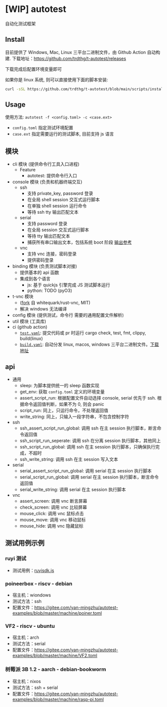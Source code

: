 # [WIP] autotest

自动化测试框架

## Install

目前提供了 Windows, Mac, Linux 三平台二进制文件，由 Github Action 自动构建. 下载地址：<https://github.com/trdthg/t-autotest/releases>

下载完成后配置环境变量即可

如果你是 linux 系统, 则可以直接使用下面的脚本安装:

```bash
curl -sSL https://github.com/trdthg/t-autotest/blob/main/scripts/install-linux.sh | bash -
```

## Usage

使用方法: `autotest -f <config.toml> -c <case.ext>`

- `config.toml` 指定测试环境配置
- `case.ext` 指定需要运行的测试脚本, 目前支持 js 语言 

## 模块

- cli 模块 (提供命令行工具入口进程)
  - Feature
    - autotest: 提供命令行入口
- console 模块 (负责和机器终端交互)
  - ssh
    - 支持 private_key, password 登录
    - 在全局 shell session 交互式运行脚本
    - 在单独 shell session 运行命令
    - 等待 ssh tty 输出匹配文本
  - serial
    - 支持 password 登录
    - 在全局 session 交互式运行脚本
    - 等待 tty 输出匹配文本
    - 捕获所有串口输出文本，包括系统 boot 阶段 [输出参考](../doc/autotest/serial-log-example.txt)
  - vnc
    - 支持 vnc 连接，密码登录
    - 提供密码登录
- binding 模块 (负责测试脚本对接)
  - 提供基本的 api 函数
  - 集成到各个语言
    - js: 基于 quickjs 引擎完成 JS 测试脚本运行
    - python: TODO (pyO3)
- t-vnc 模块 
  - ([fork](https://github.com/trdthg/rust-vnc) 自 whitequark/rust-vnc, MIT)
  - 解决 windows 无法编译
- config 模块 (提供测试，命令行 需要的通用配置文件解析)
- util 模块 (工具库)
- ci (github action)
  - [`test.yaml`](https://github.com/trdthg/t-autotest/actions/workflows/test.yaml): 提交代码或 pr 时运行 cargo check, test, fmt, clippy, build(linux)
  - [`build.yaml`](https://github.com/trdthg/t-autotest/actions/workflows/release.yaml): 自动分发 linux, macos, windows 三平台二进制文件。[下载地址](https://github.com/trdthg/t-autotest/releases)

## api

- 通用
  - sleep: 为脚本提供统一的 sleep 函数实现
  - get_env: 获取 `config.toml` 定义的环境变量
  - assert_script_run: 根据配置文件自动选择 console, serial 优先于 ssh. 根据命令返回值判断，如果不为 0, 则会 panic
  - script_run: 同上，只运行命令，不处理返回值
  - write_string: 同上，只输入一段字符串，不包含控制字符
- ssh
  - ssh_assert_script_run_global: 调用 ssh 在主 session 执行脚本，断言命令返回值
  - ssh_script_run_seperate: 调用 ssh 在分离 session 执行脚本，其他同上
  - ssh_script_run_global: 调用 ssh 在主 session 执行脚本，只确保执行完成，不超时
  - ssh_write_string: 调用 ssh 在主 session 写入文本
- serial
  - serial_assert_script_run_global: 调用 serial 在主 session 执行脚本
  - serial_script_run_global: 调用 serial 在主 session 执行脚本，断言命令返回值
  - serial_write_string: 调用 serial 在主 session 执行脚本
- vnc
  - assert_screen: 调用 vnc 断言屏幕
  - check_screen: 调用 vnc 比较屏幕
  - mouse_click: 调用 vnc 鼠标点击
  - mouse_move: 调用 vnc 移动鼠标
  - mouse_hide: 调用 vnc 隐藏鼠标

## 测试用例示例

### ruyi 测试

- 测试用例：[ruyisdk.js](https://gitee.com/yan-mingzhu/autotest-examples/blob/master/ruyi/ruyisdk.js)

### poineerbox - riscv - debian

- 宿主机：wiondows
- 测试方法：ssh
- 配置文件：<https://gitee.com/yan-mingzhu/autotest-examples/blob/master/machine/poiner.toml>

### VF2 - riscv - ubuntu

- 宿主机：arch
- 测试方法：serial
- 配置文件：<https://gitee.com/yan-mingzhu/autotest-examples/blob/master/machine/VF2.toml>

### 树莓派 3B 1.2 - aarch - debian-bookworm

- 宿主机：nixos
- 测试方法：ssh + serial
- 配置文件：<https://gitee.com/yan-mingzhu/autotest-examples/blob/master/machine/rasp-pi.toml>
